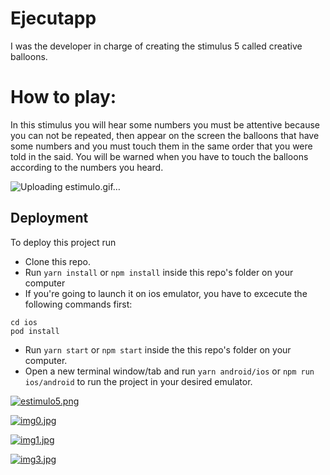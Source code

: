 # Ejecutapp

I was the developer in charge of creating the stimulus 5 called creative balloons.

# How to play:

<p>In this stimulus you will hear some numbers you must be attentive because you can not be repeated, then appear on the screen the balloons that have some numbers and you must touch them in the same order that you were told in the said. You will be warned when you have to touch the balloons according to the numbers you heard. </p>

![Uploading estimulo.gif…]()

## Deployment

To deploy this project run

- Clone this repo.
- Run `yarn install` or `npm install` inside this repo's folder on your computer
- If you're going to launch it on ios emulator, you have to excecute the following commands first:

```shell
cd ios
pod install
```

- Run `yarn start` or `npm start` inside the this repo's folder on your computer.
- Open a new terminal window/tab and run `yarn android/ios` or `npm run ios/android` to run the project in your desired emulator.


[![estimulo5.png](https://i.postimg.cc/YCWQPnWc/estimulo5.png)](https://postimg.cc/dhJ7k96n)

[![img0.jpg](https://i.postimg.cc/kXFw8tdT/img0.jpg)](https://postimg.cc/2Vy4Nyy)

[![img1.jpg](https://i.postimg.cc/SRb7Ym10/img1.jpg)](https://postimg.cc/Q9SWRZrS)

[![img3.jpg](https://i.postimg.cc/sDy4VDZ7/img3.jpg)](https://postimg.cc/t7Sxkbk4)
